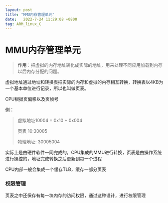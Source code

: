 ```yaml
---
layout: post
title: "MMU内存管理单元"
date:   2022-7-24 11:29:08 +0800
tag: ARM_linux_C
---
```


# MMU内存管理单元

> **作用**：把虚拟的内存地址转化成实际的地址，用来处理不同应用加载到内存以后内存分配的问题。

虚拟地址通过地址和转换表把实际的内存和虚拟的内存相互转换，转换表以4KB为一个基本单位进行记录，所以也叫做页表。

CPU根据页偏移以及页帧号

例：

> 虚拟地址10004 = 0x10 + 0x004
>
> 页表 10:30005
>
> 物理地址: 30005004

实际上是由硬件软件一同完成的，CPU集成的MMU进行转换，页表是由操作系统进行操控的，地址完成转换之后更新到每一个进程

CPU内部一般会集成一个缓存TLB，缓存一部分页表



### 权限管理

页表之中还保存有每一块内存的访问权限，通过这种设计，进行权限管理


